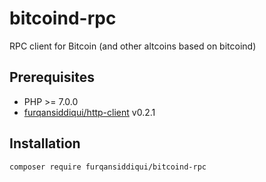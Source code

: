 # bitcoind-rpc

RPC client for Bitcoin (and other altcoins based on bitcoind)

## Prerequisites

* PHP >= 7.0.0
* [furqansiddiqui/http-client](https://github.com/furqansiddiqui/http-client) v0.2.1

## Installation

`composer require furqansiddiqui/bitcoind-rpc`